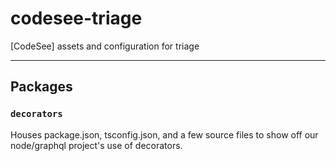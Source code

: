 # codesee-triage
[CodeSee] assets and configuration for triage

---

## Packages

### `decorators`

Houses package.json, tsconfig.json, and a few source files to show off our node/graphql project's use of decorators. 